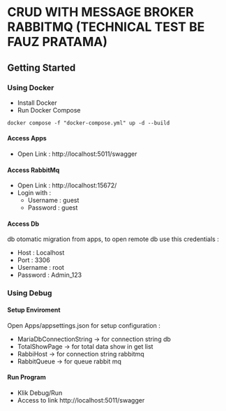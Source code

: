 # CRUD WITH MESSAGE BROKER RABBITMQ (TECHNICAL TEST BE FAUZ PRATAMA)

## Getting Started

### Using Docker
* Install Docker
* Run Docker Compose

```shell
docker compose -f "docker-compose.yml" up -d --build
```

#### Access Apps
* Open Link : http://localhost:5011/swagger

#### Access RabbitMq
* Open Link : http://localhost:15672/
* Login with :
    * Username : guest
    * Password : guest

#### Access Db
db otomatic migration from apps, to open remote db use this credentials : 
* Host : Localhost
* Port : 3306
* Username : root
* Password : Admin_123

### Using Debug

#### Setup Enviroment
Open Apps/appsettings.json for setup configuration : 
* MariaDbConnectionString -> for connection string db
* TotalShowPage -> for total data show in get list
* RabbiHost -> for connection string rabbitmq
* RabbitQueue -> for queue rabbit mq

#### Run Program
* Klik Debug/Run 
* Access to link http://localhost:5011/swagger